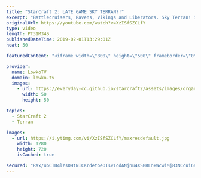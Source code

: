 ```yaml
---
title: "StarCraft 2: LATE GAME SKY TERRAN?!"
excerpt: "Battlecruisers, Ravens, Vikings and Liberators. Sky Terran! Subscribe for more videos: http://lowko.tv/youtube Gumiho vs Solar: https://www.youtube.com/watch?v=3Xs5rH-meHo  This game between TY and Dark starts out very explosively. Both players try to outsmart each other and after early game cheese we"
originalUrl: https://youtube.com/watch?v=XzISfSZCLfY
type: video
length: PT31M34S
publishedDateTime: 2019-02-01T13:29:01Z
heat: 50

featuredContent: "<iframe width=\"800\" height=\"500\" frameborder=\"0\" src=\"https://www.youtube.com/embed/XzISfSZCLfY\" allow=\"accelerometer; autoplay; encrypted-media; gyroscope; picture-in-picture\" allowfullscreen></iframe>"

provider:
  name: LowkoTV
  domain: lowko.tv
  images:
    - url: https://everyday-cc.github.io/starcraft2/assets/images/organizations/lowko.tv-50x50.jpg
      width: 50
      height: 50

topics:
  - StarCraft 2
  - Terran

images:
  - url: https://i.ytimg.com/vi/XzISfSZCLfY/maxresdefault.jpg
    width: 1280
    height: 720
    isCached: true

secured: "Rax/uoCTD4lzsDHtNICKrdetoeOIsvIcdANjnu4XSBBLn+WcwiMj83NCcui68PrkkmhPyWYfkB6HmVHVFs7Mu7yQ+wu2fZNjT1tOW0keifWt3fJvr9h5dZ8hMjVfoEzIQQ1TL1v0DZPxX2ZGawPYjcTclQwn6XiIkheQc8NzfrjgbEs/wMa/t1ytX1/kmhEShKXeRRuWHPDR3qwZtV36/Wn8MjYmjUmyM4Se/oH5Hx30hzFAKtpXcsB6/U8zjTKmsUTjwPVXWgQ07iZ5pJ+3oQEXC1OZwXeBa97CI4Yy0HnOhNbVXOsM3WpYG1EvANnHw5Ixf7i4J+ctbYbtVV86PIThVESO51adiPYiB6X9IK2+KYG5RGSyfh+4MaipJ4LGMLGoCNW22vn/CDrABgUL389EP+AOw9AU0GmlKHHFQFzPciep13AC1YY82DgcTqD3;t5XOG2bELOfng6jb0vz2nw=="
---
```


